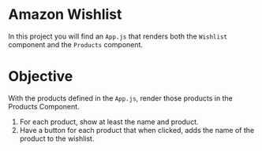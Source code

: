 # Amazon Wishlist


In this project you will find an `App.js` that renders both the `Wishlist` component and the `Products` component.

# Objective
With the products defined in the `App.js`, render those products in the Products Component. 

1. For each product, show at least the name and product.
2. Have a button for each product that when clicked, adds the name of the product to the wishlist.
